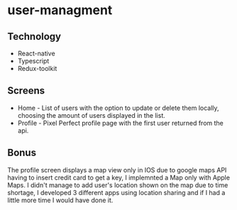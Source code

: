 # user-managment

## Technology 

* React-native
* Typescript
* Redux-toolkit

## Screens

* Home - List of users with the option to update or delete them locally, choosing the amount of users displayed in the list.
* Profile - Pixel Perfect profile page with the first user returned from the api.

## Bonus
The profile screen displays a map view only in IOS due to google maps API having to insert credit card to get a key, I implemnted a Map only with Apple Maps.
I didn't manage to add user's location shown on the map due to time shortage, I developed 3 different apps using location sharing and if I had a little more time I would have done it.
